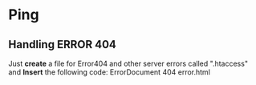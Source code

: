 # Ping

## Handling ERROR 404
Just **create** a file for Error404 and other server errors called ".htaccess"
and **Insert** the following code:
ErrorDocument 404     error.html
